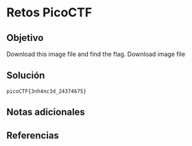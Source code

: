# Retos PicoCTF


## Objetivo 

Download this image file and find the flag.
Download image file
## Solución 

```
picoCTF{3nh4nc3d_24374675}

```

## Notas adicionales 

## Referencias 
